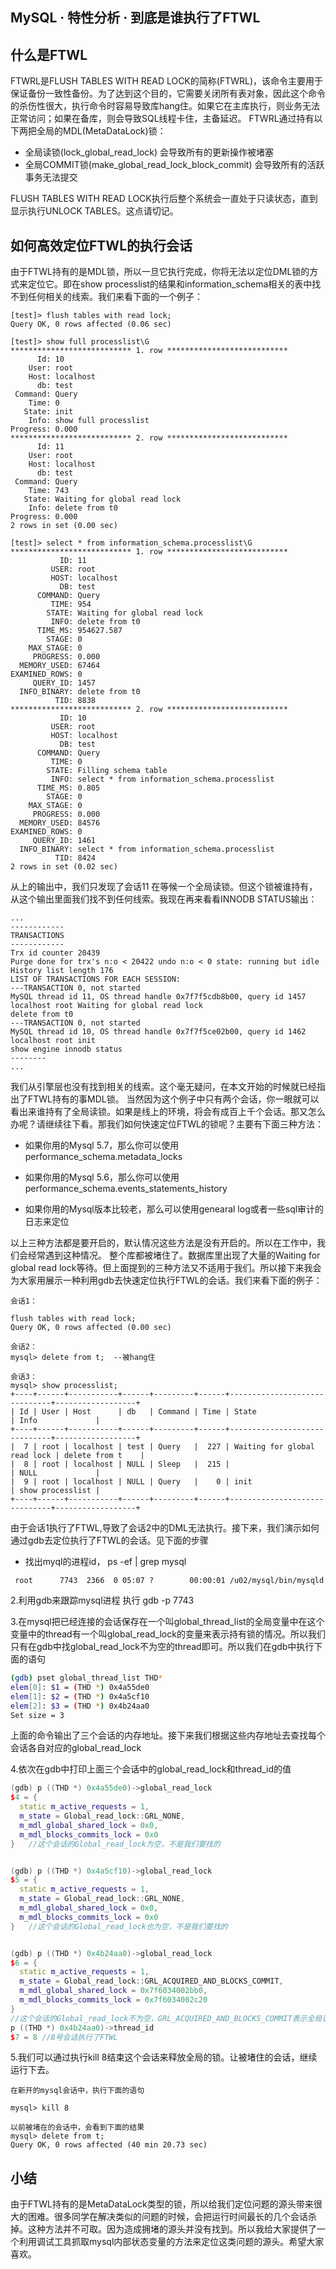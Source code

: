 ## MySQL · 特性分析 · 到底是谁执行了FTWL


    
## 什么是FTWL

FTWRL是FLUSH TABLES WITH READ LOCK的简称(FTWRL)，该命令主要用于保证备份一致性备份。为了达到这个目的，它需要关闭所有表对象，因此这个命令的杀伤性很大，执行命令时容易导致库hang住。如果它在主库执行，则业务无法正常访问；如果在备库，则会导致SQL线程卡住，主备延迟。 FTWRL通过持有以下两把全局的MDL(MetaDataLock)锁：  


* 全局读锁(lock_global_read_lock) 会导致所有的更新操作被堵塞
* 全局COMMIT锁(make_global_read_lock_block_commit) 会导致所有的活跃事务无法提交



FLUSH TABLES WITH READ LOCK执行后整个系统会一直处于只读状态，直到显示执行UNLOCK TABLES。这点请切记。  

## 如何高效定位FTWL的执行会话

由于FTWL持有的是MDL锁，所以一旦它执行完成，你将无法以定位DML锁的方式来定位它。即在show processlist的结果和information_schema相关的表中找不到任何相关的线索。我们来看下面的一个例子：  

```LANG
[test]> flush tables with read lock;
Query OK, 0 rows affected (0.06 sec)

[test]> show full processlist\G
*************************** 1. row ***************************
      Id: 10
    User: root
    Host: localhost
      db: test
 Command: Query
    Time: 0
   State: init
    Info: show full processlist
Progress: 0.000
*************************** 2. row ***************************
      Id: 11
    User: root
    Host: localhost
      db: test
 Command: Query
    Time: 743
   State: Waiting for global read lock
    Info: delete from t0
Progress: 0.000
2 rows in set (0.00 sec)

[test]> select * from information_schema.processlist\G
*************************** 1. row ***************************
           ID: 11
         USER: root
         HOST: localhost
           DB: test
      COMMAND: Query
         TIME: 954
        STATE: Waiting for global read lock
         INFO: delete from t0
      TIME_MS: 954627.587
        STAGE: 0
    MAX_STAGE: 0
     PROGRESS: 0.000
  MEMORY_USED: 67464
EXAMINED_ROWS: 0
     QUERY_ID: 1457
  INFO_BINARY: delete from t0
          TID: 8838
*************************** 2. row ***************************
           ID: 10
         USER: root
         HOST: localhost
           DB: test
      COMMAND: Query
         TIME: 0
        STATE: Filling schema table
         INFO: select * from information_schema.processlist
      TIME_MS: 0.805
        STAGE: 0
    MAX_STAGE: 0
     PROGRESS: 0.000
  MEMORY_USED: 84576
EXAMINED_ROWS: 0
     QUERY_ID: 1461
  INFO_BINARY: select * from information_schema.processlist
          TID: 8424
2 rows in set (0.02 sec)

```

从上的输出中，我们只发现了会话11 在等候一个全局读锁。但这个锁被谁持有，从这个输出里面我们找不到任何线索。我现在再来看看INNODB STATUS输出：  

```LANG
...
------------
TRANSACTIONS
------------
Trx id counter 20439
Purge done for trx's n:o < 20422 undo n:o < 0 state: running but idle
History list length 176
LIST OF TRANSACTIONS FOR EACH SESSION:
---TRANSACTION 0, not started
MySQL thread id 11, OS thread handle 0x7f7f5cdb8b00, query id 1457 localhost root Waiting for global read lock
delete from t0
---TRANSACTION 0, not started
MySQL thread id 10, OS thread handle 0x7f7f5ce02b00, query id 1462 localhost root init
show engine innodb status
--------
...

```

我们从引擎层也没有找到相关的线索。这个毫无疑问，在本文开始的时候就已经指出了FTWL持有的事MDL锁。
当然因为这个例子中只有两个会话，你一眼就可以看出来谁持有了全局读锁。如果是线上的环境，将会有成百上千个会话。那又怎么办呢？请继续往下看。那我们如何快速定位FTWL的锁呢？主要有下面三种方法：  


* 如果你用的Mysql 5.7，那么你可以使用performance_schema.metadata_locks  

  
* 如果你用的Mysql 5.6，那么你可以使用performance_schema.events_statements_history  

  
* 如果你用的Mysql版本比较老，那么可以使用genearal log或者一些sql审计的日志来定位  



以上三种方法都是要开启的，默认情况这些方法是没有开启的。所以在工作中，我们会经常遇到这种情况。
整个库都被堵住了。数据库里出现了大量的Waiting for global read lock等待。但上面提到的三种方法又不适用于我们。所以接下来我会为大家用展示一种利用gdb去快速定位执行FTWL的会话。我们来看下面的例子：  

```LANG
会话1：

flush tables with read lock;
Query OK, 0 rows affected (0.00 sec)

会话2：
mysql> delete from t;  --被hang住

会话3：
mysql> show processlist;
+----+------+-----------+------+---------+------+------------------------------+------------------+
| Id | User | Host      | db   | Command | Time | State                        | Info             |
+----+------+-----------+------+---------+------+------------------------------+------------------+
|  7 | root | localhost | test | Query   |  227 | Waiting for global read lock | delete from t    |
|  8 | root | localhost | NULL | Sleep   |  215 |                              | NULL             |
|  9 | root | localhost | NULL | Query   |    0 | init                         | show processlist |
+----+------+-----------+------+---------+------+------------------------------+------------------+

```


由于会话1执行了FTWL,导致了会话2中的DML无法执行。接下来，我们演示如何通过gdb去定位执行了FTWL的会话。见下面的步骤  


* 找出myql的进程id， ps -ef | grep mysql


```LANG
 root      7743  2366  0 05:07 ?        00:00:01 /u02/mysql/bin/mysqld 

```

2.利用gdb来跟踪mysql进程 执行 gdb -p 7743  


3.在mysql把已经连接的会话保存在一个叫global_thread_list的全局变量中在这个变量中的thread有一个叫global_read_lock的变量来表示持有锁的情况。所以我们只有在gdb中找global_read_lock不为空的thread即可。所以我们在gdb中执行下面的语句  

```bash
(gdb) pset global_thread_list THD*
elem[0]: $1 = (THD *) 0x4a55de0
elem[1]: $2 = (THD *) 0x4a5cf10
elem[2]: $3 = (THD *) 0x4b24aa0
Set size = 3


```

上面的命令输出了三个会话的内存地址。接下来我们根据这些内存地址去查找每个会话各自对应的global_read_lock  


4.依次在gdb中打印上面三个会话中的global_read_lock和thread_id的值  

```cpp
(gdb) p ((THD *) 0x4a55de0)->global_read_lock
$4 = {
  static m_active_requests = 1, 
  m_state = Global_read_lock::GRL_NONE, 
  m_mdl_global_shared_lock = 0x0, 
  m_mdl_blocks_commits_lock = 0x0
}   //这个会话的Global_read_lock为空，不是我们要找的


(gdb) p ((THD *) 0x4a5cf10)->global_read_lock
$5 = {
  static m_active_requests = 1, 
  m_state = Global_read_lock::GRL_NONE, 
  m_mdl_global_shared_lock = 0x0, 
  m_mdl_blocks_commits_lock = 0x0
}   //这个会话的Global_read_lock也为空，不是我们要找的


(gdb) p ((THD *) 0x4b24aa0)->global_read_lock
$6 = {
  static m_active_requests = 1, 
  m_state = Global_read_lock::GRL_ACQUIRED_AND_BLOCKS_COMMIT, 
  m_mdl_global_shared_lock = 0x7f6034002bb0, 
  m_mdl_blocks_commits_lock = 0x7f6034002c20
}   
//这个会话的Global_read_lock不为空，GRL_ACQUIRED_AND_BLOCKS_COMMIT表示全局读锁与commit锁，这个就是我们要好的。我接下来打印出它的thread_id
p ((THD *) 0x4b24aa0)->thread_id
$7 = 8 //8号会话执行了FTWL


```


5.我们可以通过执行kill 8结束这个会话来释放全局的锁。让被堵住的会话，继续运行下去。  

```LANG
在新开的mysql会话中，执行下面的语句

mysql> kill 8

以前被堵在的会话中，会看到下面的结果
mysql> delete from t;
Query OK, 0 rows affected (40 min 20.73 sec)

```

## 小结


由于FTWL持有的是MetaDataLock类型的锁，所以给我们定位问题的源头带来很大的困难。很多同学在解决类似的问题的时候，会把运行时间最长的几个会话杀掉。这种方法并不可取。因为造成拥堵的源头并没有找到。所以我给大家提供了一个利用调试工具抓取mysql内部状态变量的方法来定位这类问题的源头。希望大家喜欢。  

